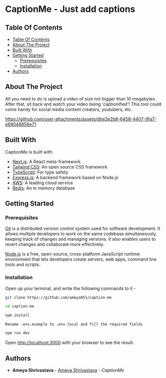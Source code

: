 # CaptionMe - Just add captions

## Table Of Contents

- [Table Of Contents](#table-of-contents)
- [About The Project](#about-the-project)
- [Built With](#built-with)
- [Getting Started](#getting-started)
  - [Prerequisites](#prerequisites)
  - [Installation](#installation)
- [Authors](#authors)

## About The Project

All you need to do is upload a video of size not bigger than 10 megabytes. After that, sit back and watch your video being 'captionified'! This tool could come handy for social media content creators, youtubers, etc.


https://github.com/user-attachments/assets/dbe2e2b8-6458-4407-9fa7-e69048856e71



## Built With

CaptionMe is built with:

* [Next.js](https://nextjs.org): A React meta-framework
* [Tailwind CSS](https://tailwindcss.com): An open source CSS framework
* [TypeScript](https://www.typescriptlang.org): For type safety
* [Express.js](https://expressjs.com): A backend framework based on Node.js
* [AWS](https://aws.amazon.com): A leading cloud service
* [Redis](https://redis.io): An in memory database

## Getting Started

### Prerequisites

<a href="https://git-scm.com/downloads">Git</a> is a distributed version control system used for software development. It allows multiple developers to work on the same codebase simultaneously, keeping track of changes and managing versions. It also enables users to revert changes and collaborate more effectively.

<a href="https://nodejs.org/en">Node.js</a> is a free, open-source, cross-platform JavaScript runtime environment that lets developers create servers, web apps, command line tools and scripts.

### Installation

Open up your terminal, and write the following commands to it -

```bash
git clone https://github.com/ameya051/caption-me
```

```bash
cd caption-me
```

```bash
npm install
```

```Rename .env.example to .env.local and fill the required fields```

```bash
npm run dev
```

Open [http://localhost:3000](http://localhost:3000) with your browser to see the result.

## Authors

- **Ameya Shrivastava** - [Ameya Shrivastava](https://github.com/ameya051) - *CaptionMe*
